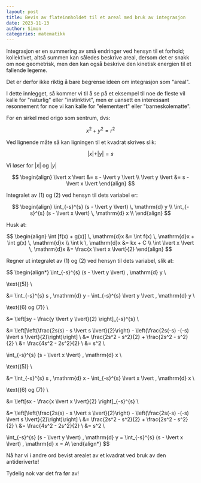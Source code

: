 ```yaml
---
layout: post
title: Bevis av flateinnholdet til et areal med bruk av integrasjon
date: 2023-11-13
author: Simon
categories: matematikk
---
```

Integrasjon er en summering av små endringer ved hensyn til et forhold; kollektivet, altså summen kan således beskrive areal, dersom det er snakk om noe geometrisk, men den kan også beskrive den kinetisk energien til et fallende legeme. 

Det er derfor ikke riktig å bare begrense ideen om integrasjon som "areal".

I dette innlegget, så kommer vi til å se på et eksempel til noe de fleste vil kalle for "naturlig" eller "instinktivt", men er uansett en interessant resonnement for noe vi kan kalle for "elementært" eller "barneskolematte".

For en sirkel med origo som sentrum, dvs:

$$x^2 + y^2 = r^2$$

Ved lignende måte så kan ligningen til et kvadrat skrives slik:

$$\lvert x \lvert + \lvert y \lvert = s$$

Vi løser for $\lvert x \lvert$ og $\lvert y \lvert$ 

$$
\begin{align}
\lvert x \lvert &= s - \lvert y \lvert \\
\lvert y \lvert &= s - \lvert x \lvert
\end{align}
$$

Integralet av (1) og (2) ved hensyn til dets variabel er:

$$
\begin{align}
\int_{-s}^{s} (s - \lvert y \lvert) \, \mathrm{d} y \\
\int_{-s}^{s} (s - \lvert x \lvert) \, \mathrm{d} x \\
\end{align}
$$

Husk at:

$$
\begin{align}
\int [f(x) + g(x)] \, \mathrm{d}x &= \int f(x) \, \mathrm{d}x + \int g(x) \, \mathrm{d}x \\
\int k \, \mathrm{d}x &= kx + C  \\
\int \lvert x \lvert \, \mathrm{d}x &= \frac{x \lvert x \lvert}{2}
\end{align}
$$

Regner ut integralet av (1) og (2) ved hensyn til dets variabel, slik at: 

$$
\begin{align*}
\int_{-s}^{s} (s - \lvert y \lvert) \, \mathrm{d} y \\

\text{(5)} \\

&= \int_{-s}^{s} s \, \mathrm{d} y - \int_{-s}^{s} \lvert y \lvert \, \mathrm{d} y \\

\text{(6) og (7)} \\

&= \left[sy - \frac{y \lvert y \lvert}{2} \right]_{-s}^{s} \\

&= \left[\left(\frac{2s(s) - s \lvert s \lvert}{2}\right) - \left(\frac{2s(-s) -(-s) \lvert s \lvert}{2}\right)\right] \\
&= \frac{2s^2 - s^2}{2} + \frac{2s^2 - s^2}{2} \\
&= \frac{4s^2 - 2s^2}{2} \\
&= s^2 \\

\int_{-s}^{s} (s - \lvert x \lvert) \, \mathrm{d} x \\

\text{(5)} \\

&= \int_{-s}^{s} s \, \mathrm{d} x - \int_{-s}^{s} \lvert x \lvert \, \mathrm{d} x \\

\text{(6) og (7)} \\

&= \left[sx - \frac{x \lvert x \lvert}{2} \right]_{-s}^{s} \\

&= \left[\left(\frac{2s(s) - s \lvert s \lvert}{2}\right) - \left(\frac{2s(-s) -(-s) \lvert s \lvert}{2}\right)\right] \\
&= \frac{2s^2 - s^2}{2} + \frac{2s^2 - s^2}{2} \\
&= \frac{4s^2 - 2s^2}{2} \\
&= s^2 \\


\int_{-s}^{s} (s - \lvert y \lvert) \, \mathrm{d} y = \int_{-s}^{s} (s - \lvert x \lvert) \, \mathrm{d} x = A\\
\end{align*}
$$

Nå har vi i andre ord bevist arealet av et kvadrat ved bruk av den antideriverte! 

Tydelig nok var det fra før av!

